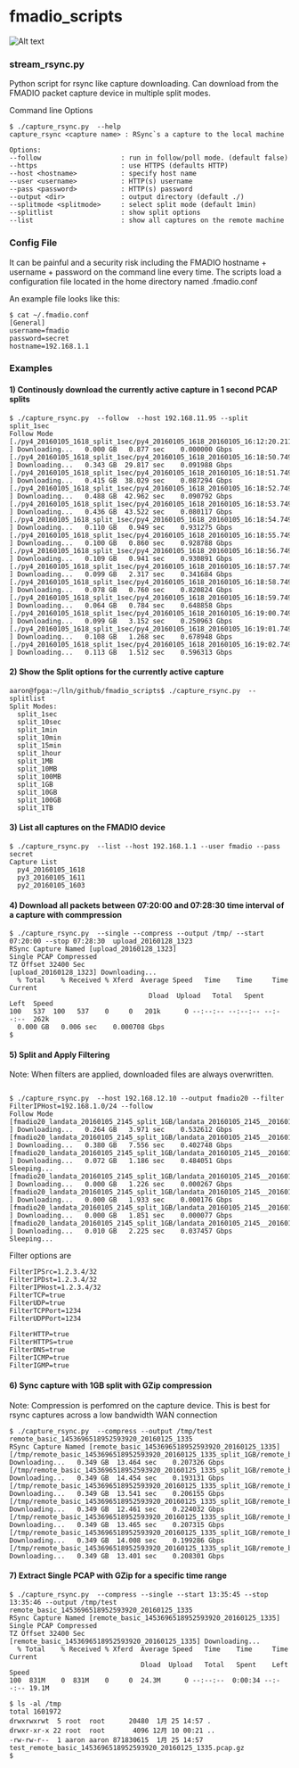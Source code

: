 # fmadio_scripts

![Alt text](http://fmad.io/analytics/logo_scripts.png "fmadio scripts logo")

### stream_rsync.py

Python script for rsync like capture downloading. Can download from the FMADIO packet capture device in multiple split modes. 

Command line Options

```
$ ./capture_rsync.py  --help
capture_rsync <capture name> : RSync`s a capture to the local machine

Options:
--follow                    : run in follow/poll mode. (default false)
--https                     : use HTTPS (defaults HTTP)
--host <hostname>           : specify host name
--user <username>           : HTTP(s) username
--pass <password>           : HTTP(s) password
--output <dir>              : output directory (default ./)
--splitmode <splitmode>     : select split mode (default 1min)
--splitlist                 : show split options
--list                      : show all captures on the remote machine

```

### Config File

It can be painful and a security risk including the FMADIO hostname + username + password on the command line every time. The scripts load a configuration file located in the home directory named .fmadio.conf 

An example file looks like this:

```
$ cat ~/.fmadio.conf
[General]
username=fmadio
password=secret
hostname=192.168.1.1

```

### Examples

#### 1) Continously download the currently active capture in 1 second PCAP splits

```
$ ./capture_rsync.py  --follow  --host 192.168.11.95 --split split_1sec
Follow Mode
[./py4_20160105_1618_split_1sec/py4_20160105_1618_20160105_16:12:20.211.165.440 ] Downloading...   0.000 GB   0.877 sec    0.000000 Gbps
[./py4_20160105_1618_split_1sec/py4_20160105_1618_20160105_16:18:50.749.243.904 ] Downloading...   0.343 GB  29.817 sec    0.091988 Gbps
[./py4_20160105_1618_split_1sec/py4_20160105_1618_20160105_16:18:51.749.243.904 ] Downloading...   0.415 GB  38.029 sec    0.087294 Gbps
[./py4_20160105_1618_split_1sec/py4_20160105_1618_20160105_16:18:52.749.243.904 ] Downloading...   0.488 GB  42.962 sec    0.090792 Gbps
[./py4_20160105_1618_split_1sec/py4_20160105_1618_20160105_16:18:53.749.243.904 ] Downloading...   0.436 GB  43.522 sec    0.080117 Gbps
[./py4_20160105_1618_split_1sec/py4_20160105_1618_20160105_16:18:54.749.243.904 ] Downloading...   0.110 GB   0.949 sec    0.931275 Gbps
[./py4_20160105_1618_split_1sec/py4_20160105_1618_20160105_16:18:55.749.243.904 ] Downloading...   0.100 GB   0.860 sec    0.928788 Gbps
[./py4_20160105_1618_split_1sec/py4_20160105_1618_20160105_16:18:56.749.243.904 ] Downloading...   0.109 GB   0.941 sec    0.930891 Gbps
[./py4_20160105_1618_split_1sec/py4_20160105_1618_20160105_16:18:57.749.243.904 ] Downloading...   0.099 GB   2.317 sec    0.341684 Gbps
[./py4_20160105_1618_split_1sec/py4_20160105_1618_20160105_16:18:58.749.243.904 ] Downloading...   0.078 GB   0.760 sec    0.820824 Gbps
[./py4_20160105_1618_split_1sec/py4_20160105_1618_20160105_16:18:59.749.243.904 ] Downloading...   0.064 GB   0.784 sec    0.648858 Gbps
[./py4_20160105_1618_split_1sec/py4_20160105_1618_20160105_16:19:00.749.243.904 ] Downloading...   0.099 GB   3.152 sec    0.250963 Gbps
[./py4_20160105_1618_split_1sec/py4_20160105_1618_20160105_16:19:01.749.243.904 ] Downloading...   0.108 GB   1.268 sec    0.678948 Gbps
[./py4_20160105_1618_split_1sec/py4_20160105_1618_20160105_16:19:02.749.243.904 ] Downloading...   0.113 GB   1.512 sec    0.596313 Gbps

```
#### 2) Show the Split options for the currently active capture 

```
aaron@fpga:~/lln/github/fmadio_scripts$ ./capture_rsync.py  --splitlist
Split Modes:
  split_1sec
  split_10sec
  split_1min
  split_10min
  split_15min
  split_1hour
  split_1MB
  split_10MB
  split_100MB
  split_1GB
  split_10GB
  split_100GB
  split_1TB

```
#### 3) List all captures on the FMADIO device

```
$ ./capture_rsync.py  --list --host 192.168.1.1 --user fmadio --pass secret 
Capture List
  py4_20160105_1618
  py3_20160105_1611
  py2_20160105_1603

```

#### 4) Download all packets between 07:20:00 and 07:28:30 time interval of a capture with commpression 

```
$ ./capture_rsync.py  --single --compress --output /tmp/ --start 07:20:00 --stop 07:28:30  upload_20160128_1323
RSync Capture Named [upload_20160128_1323]
Single PCAP Compressed
TZ Offset 32400 Sec
[upload_20160128_1323] Downloading...
  % Total    % Received % Xferd  Average Speed   Time    Time     Time  Current
                                   Dload  Upload   Total   Spent    Left  Speed
100   537  100   537    0     0   201k      0 --:--:-- --:--:-- --:--:--  262k
  0.000 GB   0.006 sec    0.000708 Gbps
$

```

#### 5) Split and Apply Filtering


Note: When filters are applied, downloaded files are always overwritten. 

```

$ ./capture_rsync.py  --host 192.168.12.10 --output fmadio20 --filter FilterIPHost=192.168.1.0/24 --follow
Follow Mode
[fmadio20_landata_20160105_2145_split_1GB/landata_20160105_2145__20160105_21:46:14.660.095.232 ] Downloading...   0.264 GB   3.971 sec    0.532612 Gbps
[fmadio20_landata_20160105_2145_split_1GB/landata_20160105_2145__20160105_21:46:54.697.121.792 ] Downloading...   0.380 GB   7.556 sec    0.402748 Gbps
[fmadio20_landata_20160105_2145_split_1GB/landata_20160105_2145__20160105_21:47:43.308.749.568 ] Downloading...   0.072 GB   1.186 sec    0.484051 Gbps
Sleeping...
[fmadio20_landata_20160105_2145_split_1GB/landata_20160105_2145__20160105_21:48:05.748.449.280 ] Downloading...   0.000 GB   1.226 sec    0.000267 Gbps
[fmadio20_landata_20160105_2145_split_1GB/landata_20160105_2145__20160105_21:48:24.473.020.672 ] Downloading...   0.000 GB   1.933 sec    0.000176 Gbps
[fmadio20_landata_20160105_2145_split_1GB/landata_20160105_2145__20160105_21:48:50.867.348.736 ] Downloading...   0.000 GB   1.851 sec    0.000077 Gbps
[fmadio20_landata_20160105_2145_split_1GB/landata_20160105_2145__20160105_21:49:10.676.263.424 ] Downloading...   0.010 GB   2.225 sec    0.037457 Gbps
Sleeping...

```

Filter options are

```
FilterIPSrc=1.2.3.4/32
FilterIPDst=1.2.3.4/32
FilterIPHost=1.2.3.4/32
FilterTCP=true
FilterUDP=true
FilterTCPPort=1234
FilterUDPPort=1234

FilterHTTP=true
FilterHTTPS=true
FilterDNS=true
FilterICMP=true
FilterIGMP=true
```

#### 6) Sync capture with 1GB split with GZip compression 

Note: Compression is perfomred on the capture device. This is best for rsync captures across a low bandwidth WAN connection

```
$ ./capture_rsync.py  --compress --output /tmp/test remote_basic_1453696518952593920_20160125_1335
RSync Capture Named [remote_basic_1453696518952593920_20160125_1335]
[/tmp/remote_basic_1453696518952593920_20160125_1335_split_1GB/remote_basic_1453696518952593920_20160125_1335__20160125_13:35:41.907.941.120.pcap.gz] Downloading...   0.349 GB  13.464 sec    0.207326 Gbps
[/tmp/remote_basic_1453696518952593920_20160125_1335_split_1GB/remote_basic_1453696518952593920_20160125_1335__20160125_13:35:42.308.264.960.pcap.gz] Downloading...   0.349 GB  14.454 sec    0.193131 Gbps
[/tmp/remote_basic_1453696518952593920_20160125_1335_split_1GB/remote_basic_1453696518952593920_20160125_1335__20160125_13:35:42.708.495.872.pcap.gz] Downloading...   0.349 GB  13.541 sec    0.206155 Gbps
[/tmp/remote_basic_1453696518952593920_20160125_1335_split_1GB/remote_basic_1453696518952593920_20160125_1335__20160125_13:35:43.108.719.616.pcap.gz] Downloading...   0.349 GB  12.461 sec    0.224032 Gbps
[/tmp/remote_basic_1453696518952593920_20160125_1335_split_1GB/remote_basic_1453696518952593920_20160125_1335__20160125_13:35:43.508.950.528.pcap.gz] Downloading...   0.349 GB  13.465 sec    0.207315 Gbps
[/tmp/remote_basic_1453696518952593920_20160125_1335_split_1GB/remote_basic_1453696518952593920_20160125_1335__20160125_13:35:43.909.181.440.pcap.gz] Downloading...   0.349 GB  14.008 sec    0.199286 Gbps
[/tmp/remote_basic_1453696518952593920_20160125_1335_split_1GB/remote_basic_1453696518952593920_20160125_1335__20160125_13:35:44.309.412.608.pcap.gz] Downloading...   0.349 GB  13.401 sec    0.208301 Gbps
```


#### 7) Extract Single PCAP with GZip for a specific time range 


```
$ ./capture_rsync.py  --compress --single --start 13:35:45 --stop 13:35:46 --output /tmp/test remote_basic_1453696518952593920_20160125_1335
RSync Capture Named [remote_basic_1453696518952593920_20160125_1335]
Single PCAP Compressed
TZ Offset 32400 Sec
[remote_basic_1453696518952593920_20160125_1335] Downloading...
  % Total    % Received % Xferd  Average Speed   Time    Time     Time  Current
                                 Dload  Upload   Total   Spent    Left  Speed
100  831M    0  831M    0     0  24.3M      0 --:--:--  0:00:34 --:--:-- 19.1M

$ ls -al /tmp
total 1601972
drwxrwxrwt  5 root  root      20480  1月 25 14:57 .
drwxr-xr-x 22 root  root       4096 12月 10 00:21 ..
-rw-rw-r--  1 aaron aaron 871830615  1月 25 14:57 test_remote_basic_1453696518952593920_20160125_1335.pcap.gz
$
```





